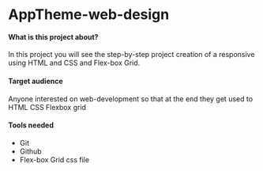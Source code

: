 # AppTheme-web-design

#### What is this project about?
In this project you will see the step-by-step project creation of a responsive using HTML and CSS and Flex-box Grid.

#### Target audience
Anyone interested on web-development so that at the end they get used to HTML CSS Flexbox grid

#### Tools needed 
* Git
* Github
* Flex-box Grid css file
